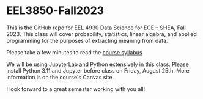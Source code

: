 # EEL3850-Fall2023

This is the GitHub repo for EEL 4930 Data Science for ECE – SHEA, Fall 2023. This class will cover probability, statistics, linear algebra, and applied programming for the purposes of extracting meaning from data.

Please take a few minutes to read the [course syllabus](eel3850-syllabus-f23.pdf)

We will be using JupyterLab and Python extensively in this class. Please install Python 3.11 and Jupyter before class on Friday, August 25th. More information is on the course's Canvas site.

I look forward to a great semester working with you all!
